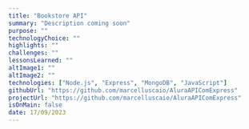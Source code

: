```yaml
---
title: "Bookstore API"
summary: "Description coming soon"
purpose: ""
technologyChoice: ""
highlights: ""
challenges: ""
lessonsLearned: ""
altImage1: ""
altImage2: ""
technologies: ["Node.js", "Express", "MongoDB", "JavaScript"]
githubUrl: "https://github.com/marcelluscaio/AluraAPIComExpress"
projectUrl: "https://github.com/marcelluscaio/AluraAPIComExpress"
isOnMain: false
date: 17/09/2023
---
```

